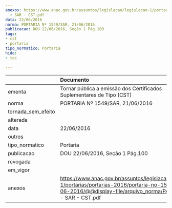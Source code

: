 ```yaml
---
anexos: https://www.anac.gov.br/assuntos/legislacao/legislacao-1/portarias/portarias-2016/portaria-no-1549-sar-21-06-2016/@@display-file/arquivo_norma/PA2016-1549
  - SAR - CST.pdf
data: 22/06/2016
norma: PORTARIA Nº 1549/SAR, 21/06/2016
publicacao: DOU 22/06/2016, Seção 1 Pág.100
tags:
- cst
- portaria
tipo_normatico: Portaria
hide: 
- toc 
 
---
```


|                    | Documento                                                                                                                                                                  |
|:-------------------|:---------------------------------------------------------------------------------------------------------------------------------------------------------------------------|
| ementa             | Tornar pública a emissão dos Certificados Suplementares de Tipo (CST)                                                                                                      |
| norma              | PORTARIA Nº 1549/SAR, 21/06/2016                                                                                                                                           |
| tornada_sem_efeito |                                                                                                                                                                            |
| alterada           |                                                                                                                                                                            |
| data               | 22/06/2016                                                                                                                                                                 |
| outros             |                                                                                                                                                                            |
| tipo_normatico     | Portaria                                                                                                                                                                   |
| publicacao         | DOU 22/06/2016, Seção 1 Pág.100                                                                                                                                            |
| revogada           |                                                                                                                                                                            |
| em_vigor           |                                                                                                                                                                            |
| anexos             | https://www.anac.gov.br/assuntos/legislacao/legislacao-1/portarias/portarias-2016/portaria-no-1549-sar-21-06-2016/@@display-file/arquivo_norma/PA2016-1549 - SAR - CST.pdf |